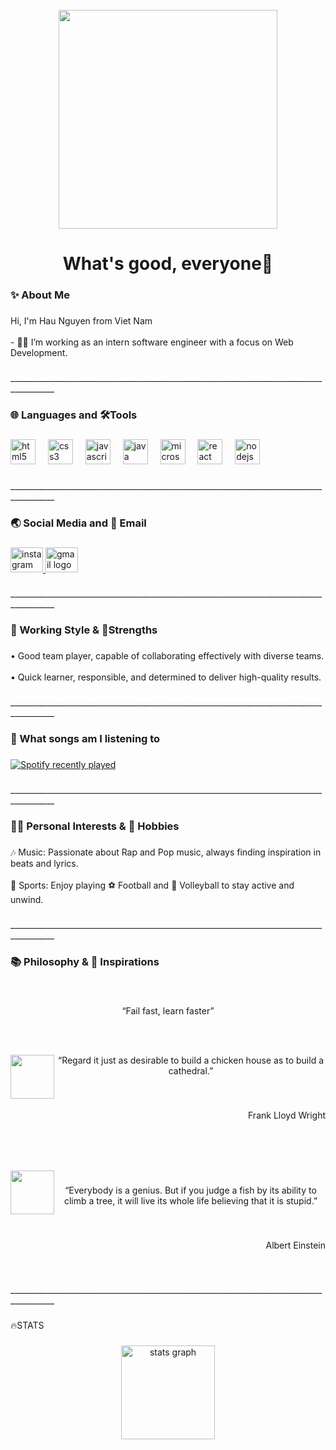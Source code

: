 <br clear="both">

<div align="center">
  <img height="350" src="https://i.pinimg.com/originals/38/fc/87/38fc87fc31ee83aadd3b2b05f0efc47d.gif"  />
</div>

###

<h1 align="center">What's good, everyone💨</h1>

###

<h3 align="left">✨  About Me</h3>

###

<p align="left">Hi, I'm Hau Nguyen from Viet Nam<br><br>- 👨‍💻  I’m working as an intern software engineer with a focus on Web Development.<br></p>

###

<p align="left">_________________________________________________________________________________________</p>

###

<h3 align="left">🌐 Languages and 🛠️Tools</h3>

###

<div align="left">
  <img src="https://cdn.jsdelivr.net/gh/devicons/devicon/icons/html5/html5-original.svg" height="40" alt="html5 logo"  />
  <img width="12" />
  <img src="https://cdn.jsdelivr.net/gh/devicons/devicon/icons/css3/css3-original.svg" height="40" alt="css3 logo"  />
  <img width="12" />
  <img src="https://cdn.jsdelivr.net/gh/devicons/devicon/icons/javascript/javascript-original.svg" height="40" alt="javascript logo"  />
  <img width="12" />
  <img src="https://cdn.jsdelivr.net/gh/devicons/devicon/icons/java/java-original.svg" height="40" alt="java logo"  />
  <img width="12" />
  <img src="https://cdn.jsdelivr.net/gh/devicons/devicon/icons/microsoftsqlserver/microsoftsqlserver-plain.svg" height="40" alt="microsoftsqlserver logo"  />
  <img width="12" />
  <img src="https://cdn.jsdelivr.net/gh/devicons/devicon/icons/react/react-original.svg" height="40" alt="react logo"  />
  <img width="12" />
  <img src="https://cdn.jsdelivr.net/gh/devicons/devicon/icons/nodejs/nodejs-original.svg" height="40" alt="nodejs logo"  />
</div>

###

<p align="left">_________________________________________________________________________________________</p>

###

<h3 align="left">🌏 Social Media and 📩 Email</h3>

###

<div align="left">
  <a href="https://www.instagram.com/justttttt.hauz/profilecard" target="_blank">
    <img src="https://raw.githubusercontent.com/maurodesouza/profile-readme-generator/master/src/assets/icons/social/instagram/default.svg" width="52" height="40" alt="instagram logo"  />
  </a>
  <a href="mailto:hau.nguyen.personal@gmail.com" target="_blank">
    <img src="https://raw.githubusercontent.com/maurodesouza/profile-readme-generator/master/src/assets/icons/social/gmail/default.svg" width="52" height="40" alt="gmail logo"  />
  </a>
</div>

###

<p align="left">_________________________________________________________________________________________</p>

###

<h3 align="left">💫 Working Style & 💪Strengths</h3>

###

<p align="left">• Good team player, capable of collaborating effectively with diverse teams.<br><br>• Quick learner, responsible, and determined to deliver high-quality results.</p>

###

<p align="left">_________________________________________________________________________________________</p>

###

<h3 align="left">🎵 What songs am I listening to</h3>

###

<div align="left">
  <a href="https://open.spotify.com/user/31cgivadarw37hin2iiuoxi6f6o4">
    <img src="https://spotify-recently-played-readme.vercel.app/api?user=31cgivadarw37hin2iiuoxi6f6o4&count=3&unique=false" alt="Spotify recently played"  />
  </a>
</div>

###

<p align="left">_________________________________________________________________________________________</p>

###

<h3 align="left">🙆‍♂️ Personal Interests & 👋 Hobbies</h3>

###

<p align="left">🎶 Music: Passionate about Rap and Pop music, always finding inspiration in beats and lyrics.<br><br>👟 Sports: Enjoy playing ⚽ Football and 🏐 Volleyball to stay active and unwind.</p>

###

<p align="left">_________________________________________________________________________________________</p>

###

<h3 align="left">📚 Philosophy & 📖 Inspirations</h3>

###

<br clear="both">

<p align="center">“Fail fast, learn faster”</p>

###

<br clear="both">

<p align="center"></p>

###

<img align="left" height="70" src="https://media4.giphy.com/media/d2Z0WHJk4NTSad9K/giphy.gif?cid=6c09b9528pasjri67g8ygpa3yjg567z8uaqoplu7r4dtbwg1&ep=v1_gifs_search&rid=giphy.gif&ct=g"  />

###

<p align="center">“Regard it just as desirable to build a chicken house as to build a cathedral.”</p>

###

<br clear="both">

<p align="right">Frank Lloyd Wright</p>

###

<br clear="both">

<p align="left"></p>

###

<br clear="both">

<img align="left" height="70" src="https://media0.giphy.com/media/NS7Ai5yTyG5kA/giphy.gif?cid=6c09b952zezpbepdbkt2rzj0o633o9llpueha7uu1eo3hbp2&ep=v1_gifs_search&rid=giphy.gif&ct=g"  />

###

<p align="center">“Everybody is a genius. But if you judge a fish by its ability to climb a tree, it will live its whole life believing that it is stupid.”</p>

###

<br clear="both">

<p align="right">Albert Einstein</p>

###

<br clear="both">

<p align="left">_________________________________________________________________________________________</p>

###

<p align="left">🔥STATS</p>

###

<div align="center">
  <img src="https://github-readme-stats.vercel.app/api?username=Hau0909&hide_title=false&hide_rank=false&show_icons=true&include_all_commits=true&count_private=true&disable_animations=false&theme=dracula&locale=en&hide_border=false&order=1" height="150" alt="stats graph"  />
</div>

###
